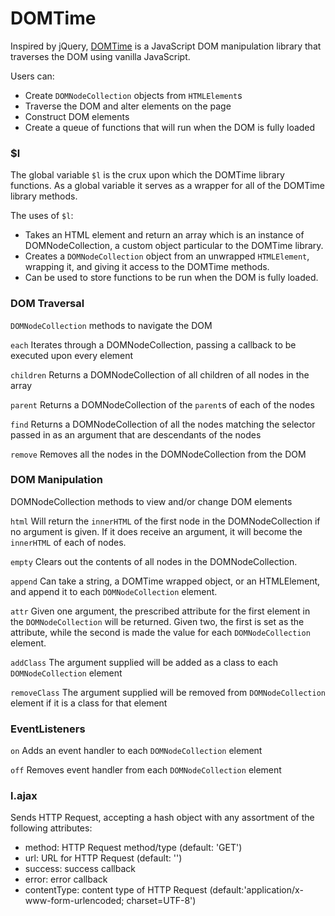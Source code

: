 # DOMTime

Inspired by jQuery, [DOMTime](https://noejoaquin.github.io/DOMTime/) is a  JavaScript DOM manipulation library that
traverses the DOM using vanilla JavaScript.

Users can:
* Create `DOMNodeCollection` objects from `HTMLElement`s
* Traverse the DOM and alter elements on the page
* Construct DOM elements
* Create a queue of functions that will run when the DOM is fully loaded


### $l

The global variable `$l` is the crux upon which the DOMTime library functions. As a global
variable it serves as a wrapper for all of the DOMTime library methods.

The uses of `$l`:

* Takes an HTML element and return an array which is an instance of DOMNodeCollection, a custom object particular to the DOMTime library.
* Creates a `DOMNodeCollection` object from an unwrapped `HTMLElement`, wrapping it, and giving it access to the DOMTime methods.
* Can be used to store functions to be run when the DOM is fully loaded.

### DOM Traversal

`DOMNodeCollection` methods to navigate the DOM

`each`
Iterates through a DOMNodeCollection, passing a callback to be executed upon every element

`children`
Returns a DOMNodeCollection of all children of all nodes in the array

`parent`
Returns a DOMNodeCollection of the `parent`s of each of the nodes

`find`
Returns a DOMNodeCollection of all the nodes matching the selector passed in as an argument that
are descendants of the nodes

`remove`
Removes all the nodes in the DOMNodeCollection from the DOM

### DOM Manipulation

DOMNodeCollection methods to view and/or change DOM elements

`html`
Will return the `innerHTML` of the first node in the DOMNodeCollection if no argument is given. If it does receive an argument, it will become the `innerHTML` of each of nodes.

`empty`
Clears out the contents of all nodes in the DOMNodeCollection.

`append`
Can take a string, a DOMTime wrapped object, or an HTMLElement, and append it to each `DOMNodeCollection` element.

`attr`
Given one argument, the prescribed attribute for the first element in the `DOMNodeCollection` will be returned. Given two, the first is set as the attribute, while the second is made the  value for each `DOMNodeCollection` element.

`addClass`
The argument supplied will be added as a class to each `DOMNodeCollection` element

`removeClass`
The argument supplied will be removed from `DOMNodeCollection` element if it is a class for that element

### EventListeners

`on`
Adds an event handler to each `DOMNodeCollection` element

`off`
Removes event handler from each `DOMNodeCollection` element

### l.ajax

Sends HTTP Request, accepting a hash object with any assortment of the following attributes:

* method: HTTP Request method/type (default: 'GET')
* url: URL for HTTP Request (default: '')
* success: success callback
* error: error callback
* contentType: content type of HTTP Request (default:'application/x-www-form-urlencoded; charset=UTF-8')
